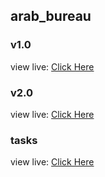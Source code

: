 ## arab_bureau

### v1.0

view live: [Click Here](https://ahmed-mo1300.github.io/arab-bureau-v1)

### v2.0

view live: [Click Here](https://arab-bureau-v2.herokuapp.com)

### tasks

view live: [Click Here](./TASKS.md)
